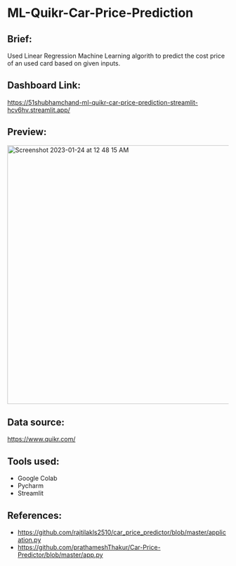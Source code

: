 # ML-Quikr-Car-Price-Prediction

## Brief:
Used Linear Regression Machine Learning algorith to predict the cost price of an used card based on given inputs.

## Dashboard Link: 
https://51shubhamchand-ml-quikr-car-price-prediction-streamlit-hcv6hv.streamlit.app/

## Preview:
<img width="588" alt="Screenshot 2023-01-24 at 12 48 15 AM" src="https://user-images.githubusercontent.com/36957216/214129874-99d45e40-4cd8-4134-9849-23ee2b599ac1.png">

## Data source:
https://www.quikr.com/

## Tools used:
* Google Colab
* Pycharm
* Streamlit

## References:
* https://github.com/rajtilakls2510/car_price_predictor/blob/master/application.py
* https://github.com/prathameshThakur/Car-Price-Predictor/blob/master/app.py
